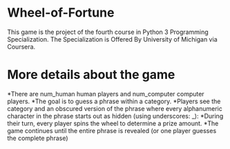 # Wheel-of-Fortune
This game is the project of the fourth course in Python 3 Programming Specialization. The Specialization is Offered By University of Michigan via Coursera.
# More details about the game
*There are num_human human players and num_computer computer players.
*The goal is to guess a phrase within a category. 
*Players see the category and an obscured version of the phrase where every alphanumeric character in the phrase starts out as hidden (using underscores: _):
*During their turn, every player spins the wheel to determine a prize amount.
*The game continues until the entire phrase is revealed (or one player guesses the complete phrase)
